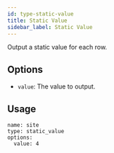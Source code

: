 ```yaml
---
id: type-static-value
title: Static Value
sidebar_label: Static Value
---
```


Output a static value for each row.

## Options

- `value`*<string>*: The value to output.

## Usage

```
name: site
type: static_value
options:
  value: 4
```
